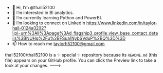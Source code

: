 - 👋 Hi, I’m @thall52100
- 👀 I’m interested in BI analytics.
- 🌱 I’m currently learning Python and PowerBI.
- 💞️ I’m looking to connect on LinkedIn https://www.linkedin.com/in/taylor-hall-0124a0202?lipi=urn%3Ali%3Apage%3Ad_flagship3_profile_view_base_contact_details%3BNUHg%2Fu%2BFSua1NybSVduP%2BQ%3D%3D
- 📫 How to reach me taylorh52100@gmail.com

thall52100/thall52100 is a ✨ special ✨ repository because its `README.md` (this file) appears on your GitHub profile.
You can click the Preview link to take a look at your changes.
--->
